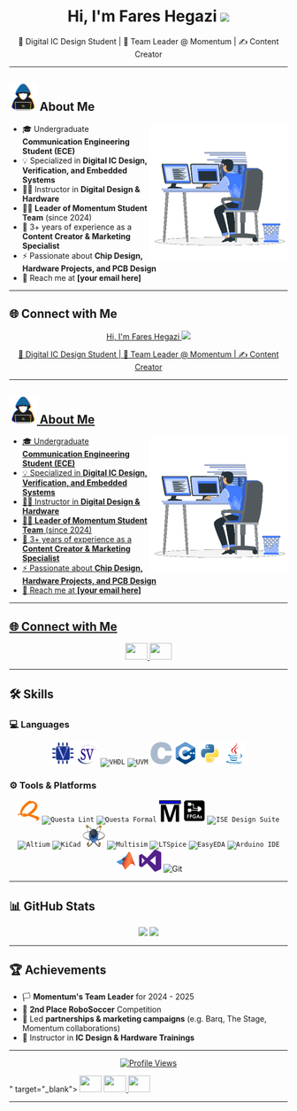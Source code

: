 <h1 align="center">Hi, I'm Fares Hegazi <img src="https://media.giphy.com/media/hvRJCLFzcasrR4ia7z/giphy.gif" width="35"></h1>

<p align="center">
🚀 Digital IC Design Student | 🎯 Team Leader @ Momentum | ✍️ Content Creator  
</p>

---

## <picture><img src="https://github.com/Ahmed-Yasser1/Ahmed-Yasser1/blob/main/about_me.gif?raw=true" width="50px"></picture> About Me  

<picture> 
  <img align="right" src="https://github.com/Ahmed-Yasser1/Ahmed-Yasser1/blob/main/Right_Side.gif?raw=true" width="250px">
</picture>

- 🎓 Undergraduate **Communication Engineering Student (ECE)**  
- 💡 Specialized in **Digital IC Design, Verification, and Embedded Systems**  
- 👨‍🏫 Instructor in **Digital Design & Hardware**  
- 🧑‍💼 **Leader of Momentum Student Team** (since 2024)  
- 📝 3+ years of experience as a **Content Creator & Marketing Specialist**  
- ⚡ Passionate about **Chip Design, Hardware Projects, and PCB Design**  
- 📧 Reach me at **[your email here]**  

---

## 🌐 Connect with Me  

<p align="center">
  <!-- Replace with your real LinkedIn -->
  <a href="<h1 align="center">Hi, I'm Fares Hegazi <img src="https://media.giphy.com/media/hvRJCLFzcasrR4ia7z/giphy.gif" width="35"></h1>

<p align="center">
🚀 Digital IC Design Student | 🎯 Team Leader @ Momentum | ✍️ Content Creator  
</p>

---

## <picture><img src="https://github.com/Ahmed-Yasser1/Ahmed-Yasser1/blob/main/about_me.gif?raw=true" width="50px"></picture> About Me  

<picture> 
  <img align="right" src="https://github.com/Ahmed-Yasser1/Ahmed-Yasser1/blob/main/Right_Side.gif?raw=true" width="250px">
</picture>

- 🎓 Undergraduate **Communication Engineering Student (ECE)**  
- 💡 Specialized in **Digital IC Design, Verification, and Embedded Systems**  
- 👨‍🏫 Instructor in **Digital Design & Hardware**  
- 🧑‍💼 **Leader of Momentum Student Team** (since 2024)  
- 📝 3+ years of experience as a **Content Creator & Marketing Specialist**  
- ⚡ Passionate about **Chip Design, Hardware Projects, and PCB Design**  
- 📧 Reach me at **[your email here]**  

---

## 🌐 Connect with Me  

<p align="center">
  <!-- Replace with your real LinkedIn -->
  <a href="https://www.linkedin.com/in/fares-hegazi" target="_blank">
    <img src="https://raw.githubusercontent.com/rahuldkjain/github-profile-readme-generator/master/src/images/icons/Social/linked-in-alt.svg" height="30" width="40" />
  </a>
  <!-- Replace with your real Facebook -->
  <a href="https://www.facebook.com/fares.wael.37" target="_blank">
    <img src="https://raw.githubusercontent.com/rahuldkjain/github-profile-readme-generator/master/src/images/icons/Social/facebook.svg" height="30" width="40" />
  </a>
  
---

## 🛠️ Skills  

### 💻 Languages  
<p align="center">
  <code><img src="verilog.png" alt="Verilog" width="40" height="40"/></code>
  <code><img src="SVicon.jpg" alt="SystemVerilog" width="40" height="40"/></code>
  <code><img src="https://img.icons8.com/color/48/vhdl.png" alt="VHDL" width="40" height="40"/></code>
  <code><img src="https://img.icons8.com/ios-filled/50/uvm.png" alt="UVM" width="40" height="40"/></code>
  <code><img src="https://raw.githubusercontent.com/devicons/devicon/master/icons/c/c-original.svg" width="40" height="40" /></code>
  <code><img src="https://raw.githubusercontent.com/devicons/devicon/master/icons/cplusplus/cplusplus-original.svg" width="40" height="40" /></code>
  <code><img src="https://raw.githubusercontent.com/devicons/devicon/master/icons/python/python-original.svg" width="40" height="40"/></code>
  <code><img src="https://raw.githubusercontent.com/devicons/devicon/master/icons/java/java-original.svg" width="40" height="40"/></code>
</p>  

### ⚙️ Tools & Platforms  
<p align="center">
  <code><img src="QuestaSim.png" alt="QuestaSim" width="40" height="40"/></code>
  <code><img src="https://img.icons8.com/ios/50/inspection.png" alt="Questa Lint" width="40" height="40"/></code>
  <code><img src="https://img.icons8.com/ios/50/security-checked.png" alt="Questa Formal" width="40" height="40"/></code>
  <code><img src="ModelSim.png" alt="ModelSim" width="40" height="40"/></code>
  <code><img src="FPGA.png" alt="Vivado" width="40" height="40"/></code>
  <code><img src="https://img.icons8.com/ios/50/microchip.png" alt="ISE Design Suite" width="40" height="40"/></code>
  <code><img src="https://img.icons8.com/color/48/altium-designer.png" alt="Altium" width="40" height="40"/></code>
  <code><img src="https://img.icons8.com/color/48/kicad.png" alt="KiCad" width="40" height="40"/></code>
  <code><img src="proteus.png" alt="Proteus" width="40" height="40"/></code>
  <code><img src="https://img.icons8.com/ios/50/electronics.png" alt="Multisim" width="40" height="40"/></code>
  <code><img src="https://img.icons8.com/ios/50/electronics-engineering.png" alt="LTSpice" width="40" height="40"/></code>
  <code><img src="https://img.icons8.com/color/48/easyeda.png" alt="EasyEDA" width="40" height="40"/></code>
  <code><img src="https://img.icons8.com/color/48/arduino.png" alt="Arduino IDE" width="40" height="40"/></code>
  <code><img src="https://raw.githubusercontent.com/devicons/devicon/master/icons/matlab/matlab-original.svg" alt="MATLAB" width="40" height="40"/></code>
  <code><img src="https://raw.githubusercontent.com/devicons/devicon/master/icons/visualstudio/visualstudio-plain.svg" alt="VS Studio" width="40" height="40"/></code>
  <img src="https://user-images.githubusercontent.com/64439609/212556802-77a65ec1-aa71-4272-b603-1a57d1914678.png" width="40" height="40" alt="Git"/>
</p>  

---

## 📊 GitHub Stats  

<p align="center">
  <img src="https://github-readme-stats.vercel.app/api?username=Fares-Hegazi&show_icons=true&theme=tokyonight" height="180px"/>
  <img src="https://github-readme-stats.vercel.app/api/top-langs/?username=Fares-Hegazi&layout=compact&theme=tokyonight" height="180px"/>
</p>

---

## 🏆 Achievements  
- 🏳️ **Momentum's Team Leader** for 2024 - 2025
- 🥈 **2nd Place RoboSoccer** Competition  
- 🤝 Led **partnerships & marketing campaigns** (e.g. Barq, The Stage, Momentum collaborations)  
- 🎤 Instructor in **IC Design & Hardware Trainings**  

---

<p align="center">
  <a href="#"><img src="https://profile-counter.glitch.me/Fares-Hegazi/count.svg" alt="Profile Views"></a>  
</p>
" target="_blank">
    <img src="https://raw.githubusercontent.com/rahuldkjain/github-profile-readme-generator/master/src/images/icons/Social/linked-in-alt.svg" height="30" width="40" />
  </a>
  <!-- Replace with your real Facebook -->
  <a href="https://www.facebook.com/fares.hegazi" target="_blank">
    <img src="https://raw.githubusercontent.com/rahuldkjain/github-profile-readme-generator/master/src/images/icons/Social/facebook.svg" height="30" width="40" />
  </a>
  <!-- Optional: GitHub Portfolio Website -->
  <a href="https://fareshegazi.github.io" target="_blank">
    <img src="https://img.icons8.com/ios-filled/50/000000/domain.png" height="30" width="40" />
  </a>
</p>  

---
